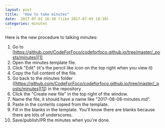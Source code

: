 ```yaml
---
layout: post
title:  "How to take minutes"
date:  2017-07-01 16:30 (like 2017-07-05 18:30)
categories: minutes
---
```


Here is the new procedure to talking minutes: 

1. Go to [https://github.com/CodeForFoco/codeforfoco.github.io/tree/master/_posts/minutes][1]
2. Open the minutes template file.
3. Click "Edit" (it's the pencil like icon on the top right when you view it)
4. Copy the full content of the file.
5. Go back to the minutes folder ([https://github.com/CodeForFoco/codeforfoco.github.io/tree/master/_posts/minutes][1]) in the repository
6. Click the "Create new file" in the top right of the window.
7. Name the file, it should have a name like "2017-08-08-minutes.md".
8. Paste in the contents copied from the template.
9. Fill in the blanks in the template. You'll know there are blanks because there are lots of underscores.
10. Save/publish/PR the minutes when you're done.

[1]:https://github.com/CodeForFoco/codeforfoco.github.io/tree/master/_posts/minutes

